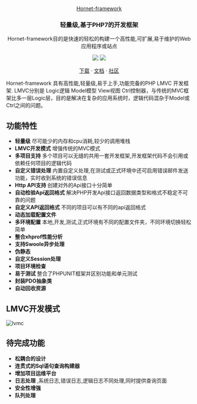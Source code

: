 
<p align="center">
	<a href="https://github.com/gopeak/hornet-framework">Hornet-framework</a>
</p>
<h3 align="center">轻量级,基于PHP7的开发框架 <!-- Serve Confidently --></h3>
<p align="center">Hornet-framework目的是快速的轻松的构建一个高性能,可扩展,易于维护的Web应用程序或站点</p>
<p align="center">
	<a href="#"><img src="https://img.shields.io/travis/mholt/caddy.svg?label=linux+build"></a>
	<a href="#"><img src="https://img.shields.io/appveyor/ci/mholt/caddy.svg?label=windows+build"></a>
	   
</p>
<p align="center">
	<a href="http://192.168.3.213/ismond/xphp/repository/archive.zip?ref=master">下载</a> ·
	<a href="http://192.168.3.213/ismond/xphp/wikis/home">文档</a> ·
	<a href="#">社区</a>
</p>

Hornet-framework 具有高性能,轻量级,易于上手,功能完备的PHP LMVC 开发框架.
LMVC分别是 Logic逻辑 Model模型 View视图 Ctrl控制器，与传统的MVC框架比多一层Logic层，目的是解决在复杂的应用系统时，逻辑代码混杂于Model或Ctrl之间的问题。 
 

## 功能特性

- **轻量级**  尽可能少的内存和cpu消耗,较少的调用堆栈 
- **LMVC开发模式**  增强传统的MVC模式
- **多项目支持** 多个项目可以无缝的共用一套开发框架,开发框架代码不会引用或依赖任何项目的逻辑代码
- **自定义错误处理** 内置自定义处理,在测试或正式环境中还可启用错误邮件发送功能，实时收到系统的错误信息
- **Http API支持** 创建对外的Api接口十分简单 
- **自动检验Api返回格式** 解决PHP开发Api接口返回数据类型和格式不稳定不可靠的问题
- **自定义API返回格式** 不同的项目可以有不同的api返回格式
- **动态加载配置文件**  
- **多环境配置** 本地,开发,测试,正式环境有不同的配置文件夹，不同环境切换轻松简单
- **整合xhprof性能分析**  
- **支持Swoole异步处理**  
- **伪静态** 
- **自定义Session处理** 
- **项目环境检查** 
- **易于测试** 整合了PHPUNIT框架并区别功能和单元测试
- **封装PDO抽象类**  
- **自动回收资源**  

## LMVC开发模式
![lvmc](wx.888zb.com/other/lvmc.jpg)

## 待完成功能
- **松耦合的设计**   
- **连贯式的Sql语句查询构建器**   
- **增加项目运维平台**   
- **日志处理** ,系统日志,错误日志,逻辑日志不同处理,同时提供查询页面
- **安全性增强**  
- **队列处理**  
 
